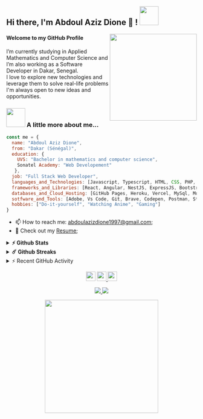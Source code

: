 <h2> Hi there, I'm Abdoul Aziz Dione 👋 ! <img src="https://media.giphy.com/media/mGcNjsfWAjY5AEZNw6/giphy.gif" width="50"></h2>
<img align='right' src="https://media.giphy.com/media/TilmLMmWrRYYHjLfub/giphy.gif" width="230">

<h4>Welcome to my GitHub Profile</h4>


<p>
  I’m currently studying in Applied Mathematics and Computer Science and I’m also working as a Software Developer in Dakar, Senegal. <br/>
  I love to explore new technologies and leverage them to solve real-life problems <br/>
  I'm always open to new ideas and opportunities.
</p>


### <img src="https://media.giphy.com/media/VgCDAzcKvsR6OM0uWg/giphy.gif" width="50"> A little more about me...  

```javascript
const me = {
  name: "Abdoul Aziz Dione",
  from: "Dakar (Sénégal)",
  education: {
    UVS: "Bachelor in mathematics and computer science",
    Sonatel Academy: "Web Developement"
   },
  job: "Full Stack Web Developer",
  languages_and_Technologies: [Javascript, Typescript, HTML, CSS, PHP, SQL, NodeJS],
  frameworks_and_Libraries: [React, Angular, NestJS, ExpressJS, Bootstrap, Tailwinds, Symfony, Meterial UI, Wordpress Redux, Jest],
  databases_and_Cloud_Hosting: [GitHub Pages, Heroku, Vercel, MySql, MongoDB],
  sotfware_and_Tools: [Adobe, Vs Code, Git, Brave, Codepen, Postman, Stack Overflow, Docker, NPM],
  hobbies: ["Do-it-yourself", "Watching Anime", "Gaming"]
}
```

- 📫 How to reach me: abdoulazizdione1997@gmail.com;
- 📙 Check out my [Resume]();


<details>	
  <summary><b>⚡ Github Stats</b></summary>

  <br />
  <img height="180em" src="https://github-readme-stats.vercel.app/api?username=221geek&show_icons=true&hide_border=true&&count_private=true&include_all_commits=true&theme=radical" />
  <img height="180em" src="https://github-readme-stats.vercel.app/api/top-langs/?username=221geek&exclude_repo=KNN-Image-Classification&show_icons=true&hide_border=true&layout=compact&langs_count=8&theme=radical"/>
</details>

<details>	
  <summary><b>☄️ Github Streaks</b></summary>

  <br />
  <img height="180em" src="https://github-readme-streak-stats.herokuapp.com/?user=221geek&hide_border=true&theme=radical" />
</details>
<details>
  <summary>⚡ Recent GitHub Activity </summary>
  <br/>
<a href="https://github.com/221geek/">
  <img alt="Abdoul Aziz's Activity Graph" src="https://activity-graph.herokuapp.com/graph?username=221geek&bg_color=1F222E&color=F8D866&line=F85D7F&point=FFFFFF&hide_border=true" /></a>
</details>


<p align="center">
  <a href="https://twitter.com/AbdoulAzizDione">
    <img src="https://img.shields.io/badge/twitter-%231DA1F2.svg?&style=for-the-badge&logo=twitter&logoColor=white" height=25></a>
  <a href="https://www.linkedin.com/in/abdoul-aziz-dione/">
    <img src="https://img.shields.io/badge/linkedin-%230077B5.svg?&style=for-the-badge&logo=linkedin&logoColor=white" height=25>
  </a>
  <a href="https://www.instagram.com/221geek/">
    <img src="https://img.shields.io/badge/instagram-%23E4405F.svg?&style=for-the-badge&logo=instagram&logoColor=white" height=25>
  </a> 
</p>
<p align=center>
  <a href="https://github.com/221geek">
    <img src="https://img.shields.io/github/followers/221geek?style=social">
  </a>
  <a href="https://github.com/221geek?tab=repositories">
    <img src="https://badges.pufler.dev/repos/221geek?style=flat-square&color=black&logo=github">
  </a>
</p>
<p align="center">
  <img src="https://media.giphy.com/media/diBEnAwwUG7UA/giphy.gif" width="300">
</p>



